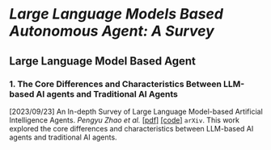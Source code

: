 # _Large Language Models Based Autonomous Agent: A Survey_

## **Large Language Model Based Agent**

### 1. The Core Differences and Characteristics Between LLM-based AI agents and Traditional AI Agents

[2023/09/23] An In-depth Survey of Large Language Model-based Artificial Intelligence Agents. _Pengyu Zhao et al._ [\[pdf\]](https://arxiv.org/pdf/2308.08239.pdf) [\[code\]](https://arxiv.org/pdf/2308.08239.pdf) `arXiv`.
This work explored the core differences and characteristics between LLM-based AI agents and traditional AI agents.
